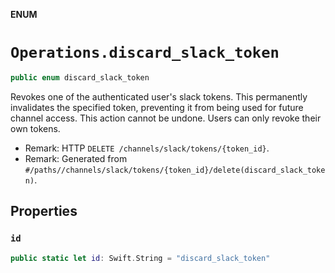 **ENUM**

# `Operations.discard_slack_token`

```swift
public enum discard_slack_token
```

Revokes one of the authenticated user's slack tokens. This permanently invalidates the specified token, preventing it from being used for future channel access. This action cannot be undone. Users can only revoke their own tokens.

- Remark: HTTP `DELETE /channels/slack/tokens/{token_id}`.
- Remark: Generated from `#/paths//channels/slack/tokens/{token_id}/delete(discard_slack_token)`.

## Properties
### `id`

```swift
public static let id: Swift.String = "discard_slack_token"
```
